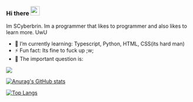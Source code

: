 ### Hi there <img src="https://media0.giphy.com/media/WFZvB7VIXBgiz3oDXE/giphy.gif" width="25px">

Im SCyberbrin.
Im a programmer that likes to programmer and also likes to learn more.
UwU


- 🌱 I’m currently learning: Typescript, Python, HTML, CSS(its hard man)
- ⚡ Fun fact: Its fine to fuck up ;w;
- 🤔 The important question is:
<img src="https://i.giphy.com/media/citBl9yPwnUOs/giphy.webp">

[![Anurag's GitHub stats](https://github-readme-stats.vercel.app/api?username=scyberbrin&show_icons=true&theme=jolly)](https://github.com/anuraghazra/github-readme-stats)

[![Top Langs](https://github-readme-stats.vercel.app/api/top-langs/?username=scyberbrin&theme=jolly)](https://github.com/anuraghazra/github-readme-stats)

<!--
**SCyberbrin/SCyberbrin** is a ✨ _special_ ✨ repository because its `README.md` (this file) appears on your GitHub profile.

Here are some ideas to get you started:

- 🔭 I’m currently working on ...
 ...
- 👯 I’m looking to collaborate on ...
- 🤔 I’m looking for help with ...
- 💬 Ask me about ...
- 📫 How to reach me: ...
- 😄 Pronouns: ...
- ⚡ Fun fact: ...
-->
